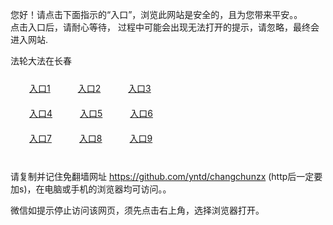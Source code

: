 您好！请点击下面指示的“入口”，浏览此网站是安全的，且为您带来平安。。 <br/>
点击入口后，请耐心等待， 过程中可能会出现无法打开的提示，请忽略，最终会进入网站. </br>

法轮大法在长春<br/>
<div style="padding:10px"><a style="margin:20px" target="_blank" href="https://dvwn323h2nmg8.cloudfront.net/2Qpsp?nkylwh" id="ccLink1" rel="nofollow">入口1</a> <a target="_blank" style="margin:20px" href="https://d2qpzlygor4fml.cloudfront.net/2Qpsp?fglbpjk" id="ccLink2" rel="nofollow">入口2</a> <a style="margin:20px" target="_blank" href="https://d5t250tlf09t1.cloudfront.net/2Qpsp?klytr" id="ccLink3" rel="nofollow">入口3</a></div>

<div style="padding:10px" ><a style="margin:20px" target="_blank" href="https://dvwn323h2nmg8.cloudfront.net/2Qpsp?nkylwh" id="ccLink4" rel="nofollow">入口4</a> <a style="margin:20px" href="https://d2qpzlygor4fml.cloudfront.net/2Qpsp?fglbpjk" target="_blank" id="ccLink5" rel="nofollow">入口5</a> <a style="margin:20px" href="https://d5t250tlf09t1.cloudfront.net/2Qpsp?klytr" target="_blank" id="ccLink6" rel="nofollow">入口6</a></div>

<div style="padding:10px"><a style="margin:20px" target="_blank" href="https://dvwn323h2nmg8.cloudfront.net/2Qpsp?nkylwh" id="ccLink7" rel="nofollow">入口7</a> <a style="margin:20px" href="https://d2qpzlygor4fml.cloudfront.net/2Qpsp?fglbpjk" target="_blank" id="ccLink8" rel="nofollow">入口8</a> <a style="margin:20px" target="_blank" href="https://d5t250tlf09t1.cloudfront.net/2Qpsp?klytr" id="ccLink9" rel="nofollow">入口9</a></div>

<br/>



请复制并记住免翻墙网址 https://github.com/yntd/changchunzx (http后一定要加s)，在电脑或手机的浏览器均可访问。。<br/>

微信如提示停止访问该网页，须先点击右上角，选择浏览器打开。

